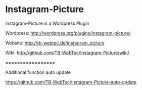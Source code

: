 Instagram-Picture
=================

Instagram-Picture is a Wordpress Plugin

Wordpress: http://wordpress.org/plugins/instagram-picture/

Website: http://tb-webtec.de/instagram_picture

Wiki: http://github.com/TB-WebTec/Instagram-Picture/wiki/

=================

Additional function auto update

https://github.com/TB-WebTec/Instagram-Picture-auto-update
